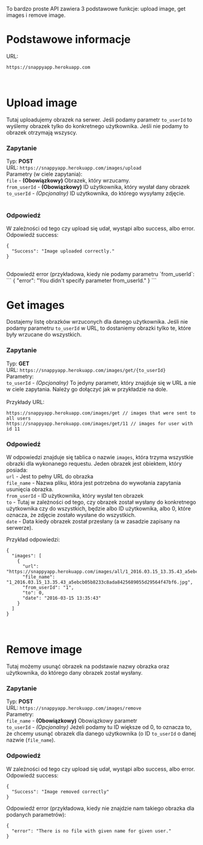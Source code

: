 To bardzo proste API zawiera 3 podstawowe funkcje: upload image, get images i remove image.

# Podstawowe informacje
URL:
```
https://snappyapp.herokuapp.com
```

<br />

# Upload image
Tutaj uploadujemy obrazek na serwer. Jeśli podamy parametr `to_userId` to wyślemy obrazek tylko do konkretnego użytkownika. Jeśli nie podamy to obrazek otrzymają wszyscy.

### Zapytanie

Typ: **POST**<br />
URL: `https://snappyapp.herokuapp.com/images/upload`<br />
Parametry (w ciele zapytania):<br />
`file` - **(Obowiązkowy)** Obrazek, który wrzucamy.<br />
`from_userId` - **(Obowiązkowy)** ID użytkownika, który wysłał dany obrazek<br />
`to_userId` - _(Opcjonalny)_ ID użytkownika, do którego wysyłamy zdjęcie.<br />
<br />
### Odpowiedź

W zależności od tego czy upload się udał, wystąpi albo success, albo error. Odpowiedź success:<br />
```
{
  "Success": "Image uploaded correctly."
}
```
<br />
Odpowiedź error (przykładowa, kiedy nie podamy parametru `from_userId`:<br />
```
{
  "error": "You didn't specify parameter from_userId."
}
```

<br />

# Get images
Dostajemy listę obrazków wrzuconych dla danego użytkownika. Jeśli nie podamy parametru `to_userId` w URL, to dostaniemy obrazki tylko te, które były wrzucane do wszystkich.

### Zapytanie

Typ: **GET**<br />
URL: `https://snappyapp.herokuapp.com/images/get/{to_userId}`<br />
Parametry:<br />
`to_userId` - _(Opcjonalny)_ To jedyny parametr, który znajduje się w URL a nie w ciele zapytania. Należy go dołączyć jak w przykładzie na dole.
<br /><br />
Przykłady URL:<br />
```
https://snappyapp.herokuapp.com/images/get // images that were sent to all users
https://snappyapp.herokuapp.com/images/get/11 // images for user with id 11
```

### Odpowiedź

W odpowiedzi znajduje się tablica o nazwie `images`, która trzyma wszystkie obrazki dla wykonanego requestu. Jeden obrazek jest obiektem, który posiada:<br />
`url` - Jest to pełny URL do obrazka<br />
`file_name` - Nazwa pliku, która jest potrzebna do wywołania zapytania usunięcia obrazka.<br />
`from_userId` - ID użytkownika, który wysłał ten obrazek<br />
`to` - Tutaj w zależności od tego, czy obrazek został wysłany do konkretnego użytkownika czy do wszystkich, będzie albo ID użytkownika, albo 0, które oznacza, że zdjęcie zostało wysłane do wszystkich.<br />
`date` - Data kiedy obrazek został przesłany (a w zasadzie zapisany na serwerze).<br />

Przykład odpowiedzi:<br />
```
{
  "images": [
    {
      "url": "https://snappyapp.herokuapp.com/images/all/1_2016.03.15_13.35.43_a5ebcb05b8233c8ada8425689055d29564f47bf6.jpg",
      "file_name": "1_2016.03.15_13.35.43_a5ebcb05b8233c8ada8425689055d29564f47bf6.jpg",
      "from_userId": "1",
      "to": 0,
      "date": "2016-03-15 13:35:43"
    }
  ]
}
```
<br />

# Remove image
Tutaj możemy usunąć obrazek na podstawie nazwy obrazka oraz użytkownika, do którego dany obrazek został wysłany.

### Zapytanie

Typ: **POST**<br />
URL: `https://snappyapp.herokuapp.com/images/remove`<br />
Parametry:<br />
`file_name` - **(Obowiązkowy)** Obowiązkowy parametr<br />
`to_userId` - _(Opcjonalny)_ Jeżeli podamy tu ID większe od 0, to oznacza to, że chcemy usunąć obrazek dla danego użytkownika (o ID `to_userId` o danej nazwie (`file_name`).
<br />
### Odpowiedź

W zależności od tego czy upload się udał, wystąpi albo success, albo error. Odpowiedź success:
```
{
  "Success": "Image removed correctly"
}
```

Odpowiedź error (przykładowa, kiedy nie znajdzie nam takiego obrazka dla podanych parametrów):
```
{
  "error": "There is no file with given name for given user."
}
```
